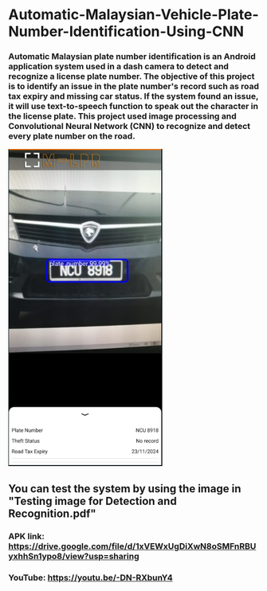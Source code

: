 # Automatic-Malaysian-Vehicle-Plate-Number-Identification-Using-CNN

### Automatic Malaysian plate number identification is an Android application system used in a dash camera to detect and recognize a license plate number. The objective of this project is to identify an issue in the plate number's record such as road tax expiry and missing car status. If the system found an issue, it will use text-to-speech function to speak out the character in the license plate. This project used image processing and Convolutional Neural Network (CNN) to recognize and detect every plate number on the road.

![test image](test1.png)

## You can test the system by using the image in "Testing image for Detection and Recognition.pdf"
### APK link: https://drive.google.com/file/d/1xVEWxUgDiXwN8oSMFnRBUyxhhSn1ypo8/view?usp=sharing
### YouTube: https://youtu.be/-DN-RXbunY4

